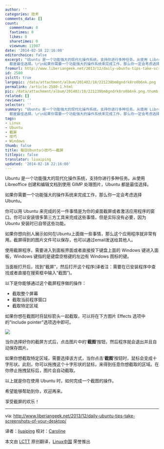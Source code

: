 ```yaml
---
author: ''
categories: 技术
comments_data: []
count:
  commentnum: 0
  favtimes: 0
  likes: 0
  sharetimes: 0
  viewnum: 11907
date: '2014-02-18 22:16:00'
editorchoice: false
excerpt: "Ubuntu 是一个功能强大的现代化操作系统，支持你进行多种任务。从使用 Libreoffice 创建和编辑文档到使用 GIMP 处理图片，Ubuntu
  都是最佳选择。\r\n如果你需要一个功能强大的操作系统来完成工作，那么你一定会考虑选择 ..."
fromurl: http://www.liberiangeek.net/2013/12/daily-ubuntu-tips-take-screenshots-of-your-desktop/
id: 2580
islctt: true
largepic: /data/attachment/album/201402/18/221238bm8gndrk8ro0b6nk.png
permalink: /article-2580-1.html
pic: /data/attachment/album/201402/18/221238bm8gndrk8ro0b6nk.png.thumb.jpg
related: []
reviewer: ''
selector: ''
summary: "Ubuntu 是一个功能强大的现代化操作系统，支持你进行多种任务。从使用 Libreoffice 创建和编辑文档到使用 GIMP 处理图片，Ubuntu
  都是最佳选择。\r\n如果你需要一个功能强大的操作系统来完成工作，那么你一定会考虑选择 ..."
tags:
- Linux
- Ubuntu
- 截屏
- 技巧
- Windows
thumb: false
title: 每日Ubuntu小技巧——截屏
titlepic: false
translator: liuaiping
updated: '2014-02-18 22:16:00'
---
```


Ubuntu 是一个功能强大的现代化操作系统，支持你进行多种任务。从使用 Libreoffice 创建和编辑文档到使用 GIMP 处理图片，Ubuntu 都是最佳选择。


如果你需要一个功能强大的操作系统来完成工作，那么你一定会考虑选择 Ubuntu。


你可以用 Ubuntu 来完成的另一件事情是为你的桌面截屏或者激活应用程序的窗口。你可以安装很多第三方工具来完成这些事情，但是实际没有必要，因为 Ubuntu 安装时已自带这些功能。


如果你想向别人展示如何在Ubuntu上面做一些事情，那么这个应用程序就非常有用。截屏得到的图片文件可以保存，也可以通过email发送给其他人。


使用截屏程序，需要进入到面板界面或者直接按下键盘上面的 Windows 键进入面板，Windows 键指的是键盘空格键的左边有 Windows 图标的键。


当面板打开后，找到“截屏”，然后打开这个程序(译者注：需要在已安装程序中查找或者直接在搜索框中输入“截图”)。


以下是你能够通过这个截屏程序做的操作：


* 截取整个屏幕
* 截取当前程序窗口
* 截取特定区域


如果你想在截图时将鼠标箭头一起截取，可以将在下方图片 Effects 选项中的"Include pointer"选项选中即可。


![](/data/attachment/album/201402/18/221238bm8gndrk8ro0b6nk.png)


当你选择好你的截屏方式后，点击图片中的‘**截图**’按钮，然后程序就会退出并且自动保存图片。


如果你想截取特定区域，需要选择该方式，当你点击‘**截图**’按钮时，鼠标会变成十字形状。此刻，你可以拖拽这个十字形状的鼠标，来得到任意你想截取的区域。在你停止拖拽鼠标后，图片会自动截取。


以上就是你在使用 Ubuntu 时，如何完成一个截图的操作。


希望能够帮助到你，欢迎再来。


享受截屏的欢乐！




---


via: <http://www.liberiangeek.net/2013/12/daily-ubuntu-tips-take-screenshots-of-your-desktop/>


译者：[liuaiping](https://github.com/liuaiping) 校对：[Caroline](https://github.com/carolinewuyan)


本文由 [LCTT](https://github.com/LCTT/TranslateProject) 原创翻译，[Linux中国](http://linux.cn/) 荣誉推出